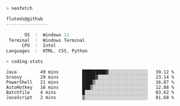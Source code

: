 ```zsh
> neofetch
```

<!--align="left" src="https://github.com/fluteds.png" alt="logo.png" width="200"/>-->

```csharp
fluteds@github
----------------

       OS  :  Windows 11
 Terminal  :  Windows Terminal
      CPU  :  Intel
Languages  :  HTML, CSS, Python
```

```zsh
> coding-stats
```

<!--START_SECTION:waka-->

```text
Java         49 mins         █████████▓░░░░░░░░░░░░░░░   39.12 %
Groovy       29 mins         █████▓░░░░░░░░░░░░░░░░░░░   23.14 %
PowerShell   21 mins         ████▒░░░░░░░░░░░░░░░░░░░░   16.87 %
AutoHotkey   16 mins         ███▒░░░░░░░░░░░░░░░░░░░░░   12.88 %
Batchfile    4 mins          █░░░░░░░░░░░░░░░░░░░░░░░░   03.62 %
JavaScript   2 mins          ▒░░░░░░░░░░░░░░░░░░░░░░░░   01.68 %
```

<!--END_SECTION:waka-->
